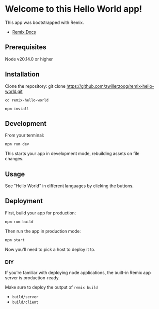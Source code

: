 # Welcome to this Hello World app!

This app was bootstrapped with Remix.

- [Remix Docs](https://remix.run/docs)

## Prerequisites

Node v20.14.0 or higher

## Installation


Clone the repository: git clone https://github.com/zwillerzoog/remix-hello-world.git

```cd remix-hello-world```

```npm install```

## Development

From your terminal:

```sh
npm run dev
```

This starts your app in development mode, rebuilding assets on file changes.

## Usage

See "Hello World" in different languages by clicking the buttons.

## Deployment

First, build your app for production:

```sh
npm run build
```

Then run the app in production mode:

```sh
npm start
```

Now you'll need to pick a host to deploy it to.

### DIY

If you're familiar with deploying node applications, the built-in Remix app server is production-ready.

Make sure to deploy the output of `remix build`

- `build/server`
- `build/client`

